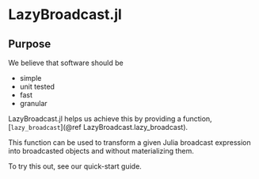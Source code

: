 # LazyBroadcast.jl

## Purpose

We believe that software should be

 - simple
 - unit tested
 - fast
 - granular

LazyBroadcast.jl helps us achieve this by providing a function,
[`lazy_broadcast`](@ref LazyBroadcast.lazy_broadcast).

This function can be used to transform a given Julia broadcast expression into
broadcasted objects and without materializing them.

To try this out, see our quick-start guide.
